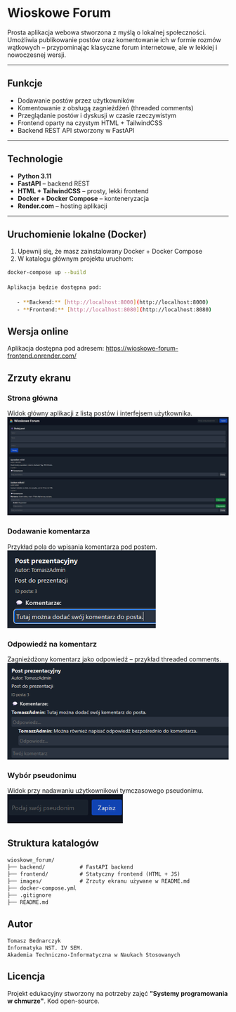 # Wioskowe Forum

Prosta aplikacja webowa stworzona z myślą o lokalnej społeczności. Umożliwia publikowanie postów oraz komentowanie ich w formie rozmów wątkowych – przypominając klasyczne forum internetowe, ale w lekkiej i nowoczesnej wersji.

---

## Funkcje

- Dodawanie postów przez użytkowników
- Komentowanie z obsługą zagnieżdżeń (threaded comments)
- Przeglądanie postów i dyskusji w czasie rzeczywistym
- Frontend oparty na czystym HTML + TailwindCSS
- Backend REST API stworzony w FastAPI

---

## Technologie

- **Python 3.11**
- **FastAPI** – backend REST
- **HTML + TailwindCSS** – prosty, lekki frontend
- **Docker + Docker Compose** – konteneryzacja
- **Render.com** – hosting aplikacji

---

## Uruchomienie lokalne (Docker)

1. Upewnij się, że masz zainstalowany Docker + Docker Compose
2. W katalogu głównym projektu uruchom:

```bash
docker-compose up --build

Aplikacja będzie dostępna pod:

   - **Backend:** [http://localhost:8000](http://localhost:8000)  
   - **Frontend:** [http://localhost:8080](http://localhost:8080)

```


## Wersja online
Aplikacja dostępna pod adresem:
https://wioskowe-forum-frontend.onrender.com/


## Zrzuty ekranu

### Strona główna  
Widok główny aplikacji z listą postów i interfejsem użytkownika.  
![Strona główna](images/strona_glowna.png)

### Dodawanie komentarza  
Przykład pola do wpisania komentarza pod postem.  
![Komentarz](images/komentarz.png)

### Odpowiedź na komentarz  
Zagnieżdżony komentarz jako odpowiedź – przykład threaded comments.  
![Odpowiedź](images/odpowiedz.png)

### Wybór pseudonimu  
Widok przy nadawaniu użytkownikowi tymczasowego pseudonimu.  
![Pseudonim](images/pseudonim.png)


## Struktura katalogów
```
wioskowe_forum/
├── backend/           # FastAPI backend
├── frontend/          # Statyczny frontend (HTML + JS)
├── images/            # Zrzuty ekranu używane w README.md
├── docker-compose.yml
├── .gitignore
├── README.md
```


## Autor
```
Tomasz Bednarczyk
Informatyka NST. IV SEM.
Akademia Techniczno-Informatyczna w Naukach Stosowanych

```

## Licencja
Projekt edukacyjny stworzony na potrzeby zajęć **"Systemy programowania w chmurze"**. Kod open-source.